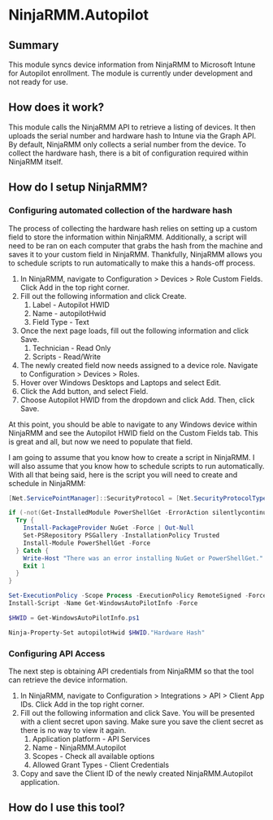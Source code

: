 # NinjaRMM.Autopilot

## Summary

This module syncs device information from NinjaRMM to Microsoft Intune for Autopilot enrollment. The module is currently under development and not ready for use.

## How does it work?

This module calls the NinjaRMM API to retrieve a listing of devices. It then uploads the serial number and hardware hash to Intune via the Graph API. By default, NinjaRMM only collects a serial number from the device. To collect the hardware hash, there is a bit of configuration required within NinjaRMM itself.

## How do I setup NinjaRMM?

### Configuring  automated collection of the hardware hash

The process of collecting the hardware hash relies on setting up a custom field to store the information within NinjaRMM. Additionally, a script will need to be ran on each computer that grabs the hash from the machine and saves it to your custom field in NinjaRMM. Thankfully, NinjaRMM allows you to schedule scripts to run automatically to make this a hands-off process.

1. In NinjaRMM, navigate to Configuration > Devices > Role Custom Fields. Click Add in the top right corner.
2. Fill out the following information and click Create.
   1. Label - Autopilot HWID
   2. Name - autopilotHwid
   3. Field Type - Text
3. Once the next page loads, fill out the following information and click Save.
   1. Technician - Read Only
   2. Scripts - Read/Write
4. The newly created field now needs assigned to a device role. Navigate to Configuration > Devices > Roles.
5. Hover over Windows Desktops and Laptops and select Edit.
6. Click the Add button, and select Field.
7. Choose Autopilot HWID from the dropdown and click Add. Then, click Save.

At this point, you should be able to navigate to any Windows device within NinjaRMM and see the Autopilot HWID field on the Custom Fields tab. This is great and all, but now we need to populate that field.

I am going to assume that you know how to create a script in NinjaRMM. I will also assume that you know how to schedule scripts to run automatically. With all that being said, here is the script you will need to create and schedule in NinjaRMM:

```powershell
[Net.ServicePointManager]::SecurityProtocol = [Net.SecurityProtocolType]::Tls12

if (-not(Get-InstalledModule PowerShellGet -ErrorAction silentlycontinue)) {
  Try {
    Install-PackageProvider NuGet -Force | Out-Null
    Set-PSRepository PSGallery -InstallationPolicy Trusted
    Install-Module PowerShellGet -Force
  } Catch {
    Write-Host "There was an error installing NuGet or PowerShellGet."
    Exit 1
  }
}

Set-ExecutionPolicy -Scope Process -ExecutionPolicy RemoteSigned -Force
Install-Script -Name Get-WindowsAutoPilotInfo -Force

$HWID = Get-WindowsAutoPilotInfo.ps1

Ninja-Property-Set autopilotHwid $HWID."Hardware Hash"
```

### Configuring API Access 

The next step is obtaining API credentials from NinjaRMM so that the tool can retrieve the device information.

1. In NinjaRMM, navigate to Configuration > Integrations > API > Client App IDs. Click Add in the top right corner.
2. Fill out the following information and click Save. You will be presented with a client secret upon saving. Make sure you save the client secret as there is no way to view it again.
   1. Application platform - API Services
   2. Name - NinjaRMM.Autopilot
   3. Scopes - Check all available options
   4. Allowed Grant Types - Client Credentials
3. Copy and save the Client ID of the newly created NinjaRMM.Autopilot application.

## How do I use this tool?

